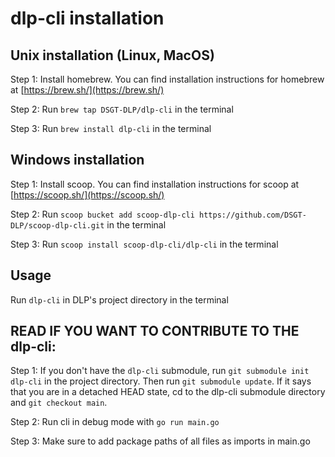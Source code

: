 # dlp-cli installation

## Unix installation (Linux, MacOS)

Step 1: Install homebrew. You can find installation instructions for homebrew at [https://brew.sh/](https://brew.sh/)

Step 2: Run `brew tap DSGT-DLP/dlp-cli` in the terminal

Step 3: Run `brew install dlp-cli` in the terminal

## Windows installation

Step 1: Install scoop. You can find installation instructions for scoop at [https://scoop.sh/](https://scoop.sh/)

Step 2: Run `scoop bucket add scoop-dlp-cli https://github.com/DSGT-DLP/scoop-dlp-cli.git` in the terminal

Step 3: Run `scoop install scoop-dlp-cli/dlp-cli` in the terminal

## Usage

Run `dlp-cli` in DLP's project directory in the terminal

## READ IF YOU WANT TO CONTRIBUTE TO THE dlp-cli:

Step 1: If you don't have the `dlp-cli` submodule, run `git submodule init dlp-cli` in the project directory. Then run `git submodule update`. If it says that you are in a detached HEAD state, cd to the dlp-cli submodule directory and `git checkout main`.

Step 2: Run cli in debug mode with `go run main.go`

Step 3: Make sure to add package paths of all files as imports in main.go
